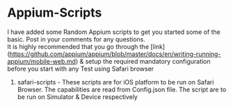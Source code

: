 # Appium-Scripts
I have added some Random Appium scripts to get you started some of the basic. Post in your comments for any questions.  
It is highly recommended that you go through the [link] (https://github.com/appium/appium/blob/master/docs/en/writing-running-appium/mobile-web.md) & setup the required mandatory configuration before you start with any Test using Safari browser 

  1. safari-scripts - These scripts are for iOS platform to be run on Safari Browser. The capabilities are read from
     Config.json file. The script are to be run on Simulator & Device respectively